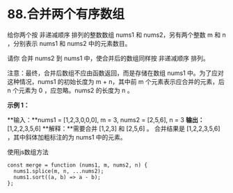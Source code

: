 # 88.合并两个有序数组

给你两个按 非递减顺序 排列的整数数组 nums1 和 nums2，另有两个整数 m 和 n ，分别表示 nums1 和 nums2 中的元素数目。

请你 合并 nums2 到 nums1 中，使合并后的数组同样按 非递减顺序 排列。

注意：最终，合并后数组不应由函数返回，而是存储在数组 nums1 中。为了应对这种情况，nums1 的初始长度为 m + n，其中前 m 个元素表示应合并的元素，后 n 个元素为 0 ，应忽略。nums2 的长度为 n 。

**示例 1：**

**输入：**nums1 = [1,2,3,0,0,0], m = 3, nums2 = [2,5,6], n = 3
**输出：**[1,2,2,3,5,6]
**解释：**需要合并 [1,2,3] 和 [2,5,6] 。
合并结果是 [1,2,2,3,5,6] ，其中斜体加粗标注的为 nums1 中的元素。


使用js数组方法
```
const merge = function (nums1, m, nums2, n) {
  nums1.splice(m, n, ...nums2);
  nums1.sort((a, b) => a - b);
};
```